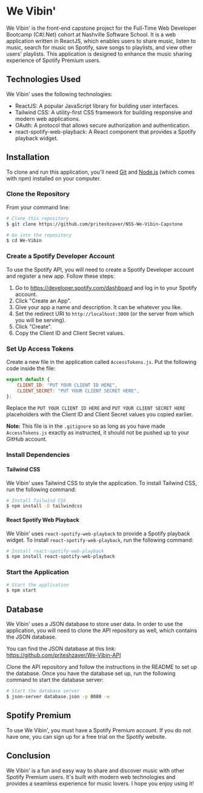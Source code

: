 # We Vibin'

We Vibin' is the front-end capstone project for the Full-Time Web Developer Bootcamp (C#/.Net) cohort at Nashville Software School. It is a web application written in ReactJS, which enables users to share music, listen to music, search for music on Spotify, save songs to playlists, and view other users' playlists. This application is designed to enhance the music sharing experience of Spotify Premium users.

## Technologies Used

We Vibin' uses the following technologies:

- ReactJS: A popular JavaScript library for building user interfaces.
- Tailwind CSS: A utility-first CSS framework for building responsive and modern web applications.
- OAuth: A protocol that allows secure authorization and authentication.
- react-spotify-web-playback: A React component that provides a Spotify playback widget.

## Installation

To clone and run this application, you'll need [Git](https://git-scm.com) and [Node.js](https://nodejs.org/en/) (which comes with npm) installed on your computer.

### Clone the Repository

From your command line:

```bash
# Clone this repository
$ git clone https://github.com/priteshzaver/NSS-We-Vibin-Capstone

# Go into the repository
$ cd We-Vibin
```

### Create a Spotify Developer Account

To use the Spotify API, you will need to create a Spotify Developer account and register a new app. Follow these steps:

1. Go to https://developer.spotify.com/dashboard and log in to your Spotify account.
2. Click "Create an App".
3. Give your app a name and description. It can be whatever you like.
4. Set the redirect URI to `http://localhost:3000` (or the server from which you will be serving).
5. Click "Create".
6. Copy the Client ID and Client Secret values.

### Set Up Access Tokens

Create a new file in the application called `AccessTokens.js`. Put the following code inside the file:

```javascript
export default {
	CLIENT_ID: "PUT YOUR CLIENT ID HERE",
	CLIENT_SECRET: "PUT YOUR CLIENT SECRET HERE",
};
```

Replace the `PUT YOUR CLIENT ID HERE` and `PUT YOUR CLIENT SECRET HERE` placeholders with the Client ID and Client Secret values you copied earlier.

**Note:** This file is in the `.gitignore` so as long as you have made `AccessTokens.js` exactly as instructed, it should not be pushed up to your GitHub account.

### Install Dependencies

#### Tailwind CSS

We Vibin' uses Tailwind CSS to style the application. To install Tailwind CSS, run the following command:

```bash
# Install Tailwind CSS
$ npm install -D tailwindcss
```

#### React Spotify Web Playback

We Vibin' uses `react-spotify-web-playback` to provide a Spotify playback widget. To install `react-spotify-web-playback`, run the following command:

```bash
# Install react-spotify-web-playback
$ npm install react-spotify-web-playback
```

### Start the Application

```bash
# Start the application
$ npm start
```

## Database

We Vibin' uses a JSON database to store user data. In order to use the application, you will need to clone the API repository as well, which contains the JSON database.

You can find the JSON database at this link: https://github.com/priteshzaver/We-Vibin-API

Clone the API repository and follow the instructions in the README to set up the database. Once you have the database set up, run the following command to start the database server:

```bash
# Start the database server
$ json-server database.json -p 8088 -w
```

## Spotify Premium

To use We Vibin', you must have a Spotify Premium account. If you do not have one, you can sign up for a free trial on the Spotify website.

## Conclusion

We Vibin' is a fun and easy way to share and discover music with other Spotify Premium users. It's built with modern web technologies and provides a seamless experience for music lovers. I hope you enjoy using it!
